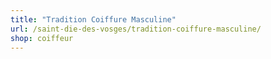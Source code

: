 ```yaml
---
title: "Tradition Coiffure Masculine"
url: /saint-die-des-vosges/tradition-coiffure-masculine/
shop: coiffeur
---
```

